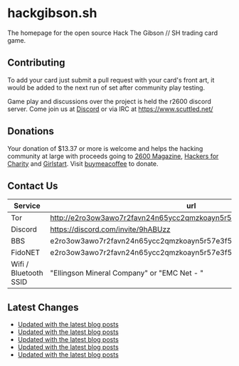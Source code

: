 # hackgibson.sh
The homepage for the open source Hack The Gibson // SH trading card game.


## Contributing

To add your card just submit a pull request with your card's front art, it would be added to the next run of set after community play testing.

Game play and discussions over the project is held the r2600 discord server. Come join us at [Discord](https://discord.com/invite/9hABUzz) or via IRC at https://www.scuttled.net/


## Donations

Your donation of $13.37 or more is welcome and helps the hacking community at large with proceeds going to [2600 Magazine](https://2600.com/), [Hackers for Charity](https://hackersforcharity.org) and [Girlstart](https://girlstart.org).  Visit [buymeacoffee](https://www.buymeacoffee.com/hackgibson.sh) to donate.


## Contact Us

Service | url
-|-
Tor | http://e2ro3ow3awo7r2favn24n65ycc2qmzkoayn5r57e3f56nvjwdcgg32ad.onion
Discord | https://discord.com/invite/9hABUzz
BBS | e2ro3ow3awo7r2favn24n65ycc2qmzkoayn5r57e3f56nvjwdcgg32ad.onion:23
FidoNET | e2ro3ow3awo7r2favn24n65ycc2qmzkoayn5r57e3f56nvjwdcgg32ad.onion:24554
Wifi / Bluetooth SSID | "Ellingson Mineral Company" or "EMC Net - <fidonet address>"

## Latest Changes
<!-- BLOG-POST-LIST:START -->
- [Updated with the latest blog posts](https://github.com/DFW2600/hackgibson.sh/commit/2e1ed1cf233943d35f57cffad02bc46686fdf27a)
- [Updated with the latest blog posts](https://github.com/DFW2600/hackgibson.sh/commit/987172d17948b1bf6bc7c55b002d3726c222c5c5)
- [Updated with the latest blog posts](https://github.com/DFW2600/hackgibson.sh/commit/79e1a88f99d8c83e95950f93335921fbd42d4d36)
- [Updated with the latest blog posts](https://github.com/DFW2600/hackgibson.sh/commit/8716ae0ce06f678e195ba955715fef81f4766bdc)
- [Updated with the latest blog posts](https://github.com/DFW2600/hackgibson.sh/commit/87fcf46a635ba3d6f473f7d2af68a981d24855a9)
<!-- BLOG-POST-LIST:END -->

